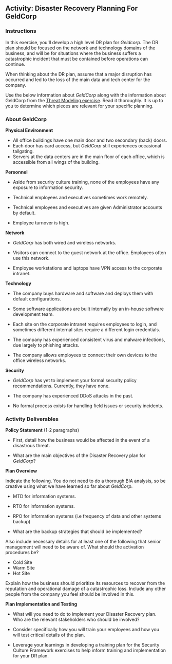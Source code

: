 ## Activity: Disaster Recovery Planning For GeldCorp

### Instructions

In this exercise, you'll develop a high level DR plan for *Geldcorp.* The DR plan should be focused on the network and technology domains of the business, and will be for situations where the business suffers a catastrophic incident that must be contained before operations can continue.  

When thinking about the DR plan, assume that a major disruption has occurred and led to the loss of the main data and tech center for the company. 

Use the below information about *GeldCorp* along with the information about GeldCorp from the [Threat Modeling exercise](<https://github.com/coding-boot-camp/Cybersecurity-Lesson-Plans/blob/v2-GRC/1-Lesson-Plans/02-GRC/2/Activities/01_Threat_Modeling_Steps_1_4/Unsolved/README.md>). Read it thoroughly. It is up to you to determine which pieces are relevant for your specific planning. 

### About GeldCorp

**Physical Environment**

- All office buildings have one main door and two secondary (back) doors.
- Each door has card access, but *GeldCorp* still experiences occasional tailgating.
- Servers at the data centers are in the main floor of each office, which is accessible from all wings of the building.

**Personnel**

- Aside from security culture training, none of the employees have any exposure to information security.

- Technical employees and executives sometimes work remotely.

- Technical employees and executives are given Administrator accounts by default.

- Employee turnover is high.

**Network**

- *GeldCorp* has both wired and wireless networks.

- Visitors can connect to the guest network at the office. Employees often use this network.

- Employee workstations and laptops have VPN access to the corporate intranet.

**Technology**

- The company buys hardware and software and deploys them with default configurations.

- Some software applications are built internally by an in-house software development team.

- Each site on the corporate intranet requires employees to login, and sometimes different internal sites require a different login credentials.

- The company has experienced consistent virus and malware infections, due largely to phishing attacks.

- The company allows employees to connect their own devices to the office wireless networks.

**Security**

- *GeldCorp* has yet to implement your formal security policy recommendations. Currently, they have none.

- The company has experienced DDoS attacks in the past.

- No formal process exists for handling field issues or security incidents.


### Activity Deliverables 

**Policy Statement** (1-2 paragraphs) 

- First, detail how the business would be affected in the event of a disastrous threat.

- What are the main objectives of the Disaster Recovery plan for *GeldCorp*?

**Plan Overview**

Indicate the following. You do not need to do a thorough BIA analysis, so be creative using what we have learned so far about *GeldCorp*.
- MTD for information systems.
- RTO for information systems.
- RPO for information systems (i.e frequency of data and other systems backup) 

- What are the backup strategies that should be implemented? 

Also include necessary details for at least one of the following that senior management will need to be aware of. What should the activation procedures be? 
  - Cold Site 
  - Warm Site 
  - Hot Site 

Explain how the business should prioritize its resources to recover from the reputation and operational damage of a catastrophic loss. Include any other people from the company you feel should be involved in this.

**Plan Implementation and Testing**

- What will you need to do to implement your Disaster Recovery plan. Who are the relevant stakeholders who should be involved? 

- Consider specifically how you will train your employees and how you will test critical details of the plan.

- Leverage your learnings in developing a training plan for the Security Culture Framework exercises to help inform training and implementation for your DR plan.